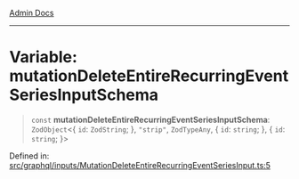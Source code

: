 [Admin Docs](/)

***

# Variable: mutationDeleteEntireRecurringEventSeriesInputSchema

> `const` **mutationDeleteEntireRecurringEventSeriesInputSchema**: `ZodObject`\<\{ `id`: `ZodString`; \}, `"strip"`, `ZodTypeAny`, \{ `id`: `string`; \}, \{ `id`: `string`; \}\>

Defined in: [src/graphql/inputs/MutationDeleteEntireRecurringEventSeriesInput.ts:5](https://github.com/Sourya07/talawa-api/blob/61a1911602b2f0aac7635e08ae2918f4f768e8ff/src/graphql/inputs/MutationDeleteEntireRecurringEventSeriesInput.ts#L5)

